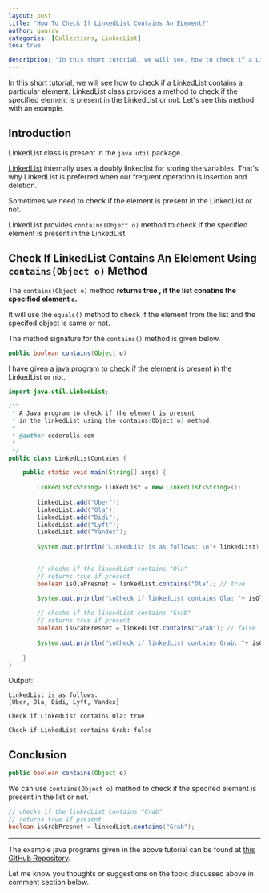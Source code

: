 ```yaml
---
layout: post
title: "How To Check If LinkedList Contains An ELement?"
author: gaurav
categories: [Collections, LinkedList]
toc: true

description: "In this short tutorial, we will see, how to check if a LinkedList contains a particular element. LinkedList class provide a method to check if the specified element is present in the LinkedList or not. Let's see this method with example."
---
```


In this short tutorial, we will see how to check if a LinkedList contains a particular element. LinkedList class provides a method to check if the specified element is present in the LinkedList or not. Let's see this method with an example.

## Introduction

LinkedList class is present in the `java.util` package.

[LinkedList](https:/coderolls.com/linkedlist-in-java/) internally uses a doubly linkedlist for storing the variables. That's why LinkedList is preferred when our frequent operation is insertion and deletion.

Sometimes we need to check if the element is present in the LinkedList or not.

LinkedList provides `contains(Object o)` method to check if the specified element is present in the LinkedList.

## Check If LinkedList Contains An Elelement Using `contains(Object o)` Method

The `contains(Object o)` method **returns true , if the list conatins the specified element `o`.**

It will use the `equals()` method to check if the element from the list and the specifed object is same or not.

The method signature for the `contains()` method is given below.

```java
public boolean contains(Object o)
```

I have given a java program to check if the element is present in the LinkedList or not.

```java
import java.util.LinkedList;

/**
 * A Java program to check if the element is present 
 * in the linkedList using the contains(Object o) method.
 * 
 * @author coderolls.com
 *
 */
public class LinkedListContains {

	public static void main(String[] args) {
		
		LinkedList<String> linkedList = new LinkedList<String>();
		
		linkedList.add("Uber");
		linkedList.add("Ola");
		linkedList.add("Didi");
		linkedList.add("Lyft");
		linkedList.add("Yandex");
		
		System.out.println("LinkedList is as follows: \n"+ linkedList);

		
		// checks if the linkedList contains "Ola"
		// returns true if present
		boolean isOlaPresnet = linkedList.contains("Ola"); // true
		
		System.out.println("\nCheck if linkedList contains Ola: "+ isOlaPresnet);

		// checks if the linkedList contains "Grab"
		// returns true if present
		boolean isGrabPresnet = linkedList.contains("Grab"); // false
		
		System.out.println("\nCheck if linkedList contains Grab: "+ isGrabPresnet);
		
	}
}
```

Output:

```
LinkedList is as follows: 
[Uber, Ola, Didi, Lyft, Yandex]

Check if LinkedList contains Ola: true

Check if LinkedList contains Grab: false
```

## Conclusion

```java
public boolean contains(Object o)
```

We can use `contains(Object o)` method to check if the specifed element is present in the list or not.

```java
// checks if the linkedList contains "Grab"
// returns true if present
boolean isGrabPresnet = linkedList.contains("Grab");
```



---

The example java programs given in the above tutorial can be found at [this GitHub Repository](https://github.com/coderolls/blogpost-coding-examples/tree/main/collections/LinkedList/remove-element-from-linkedlist).

Let me know you thoughts or suggestions on the topic discussed above in comment section below.